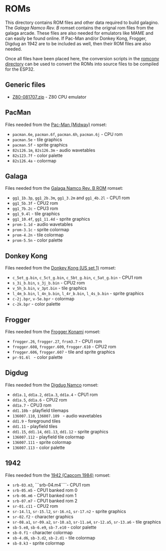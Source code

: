 # ROMs

This directory contains ROM files and other data required to build
galagino. The *Galaga Namco Rev. B* romset contains the orignal rom
files from the galaga arcade. These files are also needed for
emulators like MAME and can easily be found online. If Pac-Man and/or
Donkey Kong, Frogger, Digdug an 1942 are to be included as well, then
their ROM files are also needed.

Once all files have been placed here, the conversion scripts
in the [romconv directory](../romconv) can be used to convert
the ROMs into source files to be compiled for the ESP32.

## Generic files

* [Z80-081707.zip](https://fms.komkon.org/EMUL8/Z80-081707.zip) - Z80 CPU emulator

## PacMan

Files needed from the [Pac-Man (Midway)](https://www.bing.com/search?q=pacman+midway+arcade+rom) romset:

* ```pacman.6e```, ```pacman.6f```, ```pacman.6h```, ```pacman.6j``` - CPU rom
* ```pacman.5e``` - tile graphics
* ```pacman.5f``` - sprite graphics
* ```82s126.1m```, ```82s126.3m``` - audio wavetables
* ```82s123.7f``` - color palette
* ```82s126.4a``` - colormap

## Galaga

Files needed from the [Galaga Namco Rev. B ROM](https://www.bing.com/search?q=galaga+namco+b+rom) romset:

* ```gg1_1b.3p```, ```gg1_2b.3m```, ```gg1_3.2m``` and ```gg1_4b.2l``` - CPU1 rom
* ```gg1_5b.3f``` - CPU2 rom
* ```gg1_7b.2c``` - CPU3 rom
* ```gg1_9.4l``` - tile graphics
* ```gg1_10.4f```, ```gg1_11.4d``` - sprite graphics
* ```prom-1.1d``` - audio wavetables
* ```prom-3.1c``` - sprite colormap
* ```prom-4.2n``` - tile colormap
* ```prom-5.5n``` - color palette

## Donkey Kong

Files needed from the [Donkey Kong (US set 1)](https://www.bing.com/search?q=donkey+kong+arcade+rom) romset:

* ```c_5et_g.bin```, ```c_5ct_g.bin```, ```c_5bt_g.bin```, ```c_5at_g.bin``` - CPU1 rom
* ```s_3i_b.bin```, ```s_3j_b.bin``` - CPU2 rom
* ```v_5h_b.bin```, ```v_3pt.bin``` - tile graphics
* ```l_4m_b.bin```, ```l_4n_b.bin```, ```l_4r_b.bin```, ```l_4s_b.bin``` - sprite graphics
* ```c-2j.bpr```, ```v-5e.bpr``` - colormap
* ```c-2k.bpr``` - color palette

## Frogger

Files needed from the [Frogger Konami](https://www.bing.com/search?q=frogger+konami+arcade+rom) romset:

* ```frogger.26```, ```frogger.27```, ```frsm3.7``` - CPU1 rom
* ```frogger.608```, ```frogger.609```, ```frogger.610``` - CPU2 rom
* ```frogger.606```, ```frogger.607``` - tile and sprite graphics
* ```pr-91.6l ``` - color palette

## Digdug

Files needed from the [Digdug Namco](https://www.bing.com/search?q=digdug+namco+arcade+rom) romset:

* ```dd1a.1```, ```dd1a.2```, ```dd1a.3```, ```dd1a.4``` - CPU1 rom
* ```dd1a.5```, ```dd1a.6``` - CPU2 rom
* ```dd1a.7``` - CPU3 rom
* ```dd1.10b``` - playfield tilemaps
* ```136007.110```, ```136007.109 ``` - audio wavetables
* ```dd1.9``` - foreground tiles
* ```dd1.11``` - playfield tiles
* ```dd1.15```, ```dd1.14```, ```dd1.13```, ```dd1.12``` - sprite graphics
* ```136007.112``` - playfield tile colormap
* ```136007.111``` - sprite colormap
* ```136007.113``` - color palette

## 1942

Files needed from the [1942 (Capcom 1984)](https://www.bing.com/search?q=1942+arcade+rom) romset:

* ```srb-03.m3```, ```srb-04.m4````- CPU1 rom
* ```srb-05.m5``` - CPU1 banked rom 0
* ```srb-06.m6``` - CPU1 banked rom 1
* ```srb-07.m7``` - CPU1 banked rom 2
* ```sr-01.c11``` - CPU2 rom
* ```sr-14.l1```, ```sr-15.l2```, ```sr-16.n1```, ```sr-17.n2``` - sprite graphics
* ```sr-02.f2``` - character graphics
* ```sr-08.a1```, ```sr-09.a2```, ```sr-10.a3```, ```sr-11.a4```, ```sr-12.a5```, ```sr-13.a6``` - tile graphics
* ```sb-5.e8```, ```sb-6.e9```, ```sb-7.e10``` - color palette
* ```sb-0.f1``` - character colormap
* ```sb-4.d6```, ```sb-3.d2```, ```sb-2.d1``` - tile colormap
* ```sb-8.k3``` - sprite colormap
